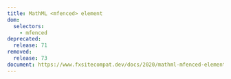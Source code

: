 ```yaml
---
title: MathML <mfenced> element
dom:
  selectors:
    - mfenced
deprecated:
  release: 71
removed:
  release: 73
document: https://www.fxsitecompat.dev/docs/2020/mathml-mfenced-element-has-been-removed/
---
```


